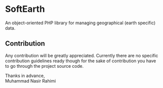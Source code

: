 # SoftEarth
An object-oriented PHP library for managing geographical (earth specific) data.

## Contribution
Any contribution will be greatly appreciated. Currently there are no specific contribution guidelines ready though for the sake of contribution you have to go through the project source code.

Thanks in advance,<br>
Muhammad Nasir Rahimi
